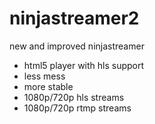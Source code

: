 # ninjastreamer2
new and improved ninjastreamer

* html5 player with hls support  
* less mess
* more stable
* 1080p/720p hls streams 
* 1080p/720p rtmp streams
